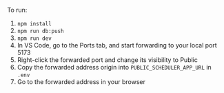 To run:

1. `npm install`
2. `npm run db:push`
3. `npm run dev`
4. In VS Code, go to the Ports tab, and start forwarding to your local port 5173
5. Right-click the forwarded port and change its visibility to Public
6. Copy the forwarded address origin into `PUBLIC_SCHEDULER_APP_URL` in `.env`
7. Go to the forwarded address in your browser
